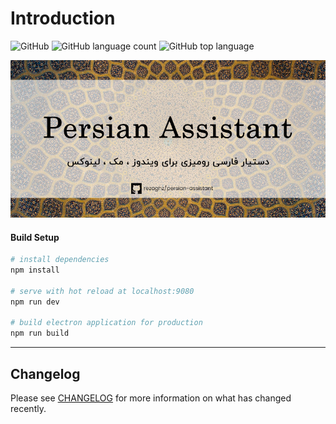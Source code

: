 # Introduction
![GitHub](https://img.shields.io/github/license/rezaghz/loutos)
![GitHub language count](https://img.shields.io/github/languages/count/rezaghz/loutos)
![GitHub top language](https://img.shields.io/github/languages/top/rezaghz/loutos)

<p align="center">
    <img src="/src/renderer/assets/images/socialcard.jpg" alt="persian assistant social card">
</p>
  

#### Build Setup

``` bash
# install dependencies
npm install

# serve with hot reload at localhost:9080
npm run dev

# build electron application for production
npm run build


```

---

## Changelog

Please see [CHANGELOG](changelog.md) for more information on what has changed recently.
